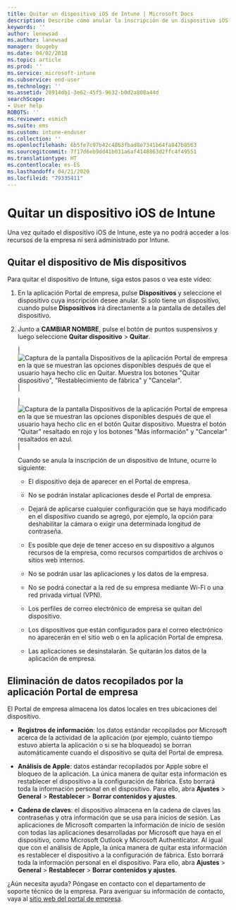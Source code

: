 ```yaml
---
title: Quitar un dispositivo iOS de Intune | Microsoft Docs
description: Describe cómo anular la inscripción de un dispositivo iOS de Intune.
keywords: ''
author: lenewsad
ms.author: lanewsad
manager: dougeby
ms.date: 04/02/2018
ms.topic: article
ms.prod: ''
ms.service: microsoft-intune
ms.subservice: end-user
ms.technology: ''
ms.assetid: 28914db1-3e62-45f5-9632-b0d2a808a44d
searchScope:
- User help
ROBOTS: ''
ms.reviewer: esmich
ms.suite: ems
ms.custom: intune-enduser
ms.collection: ''
ms.openlocfilehash: 6b5fe7c97b42c4863fbad8e7341b64fa847b8563
ms.sourcegitcommit: 7f17d6eb9dd41b031a6af4148863d2ffc4f49551
ms.translationtype: HT
ms.contentlocale: es-ES
ms.lasthandoff: 04/21/2020
ms.locfileid: "79335411"
---
```

# <a name="remove-your-ios-device-from-intune"></a>Quitar un dispositivo iOS de Intune

Una vez quitado el dispositivo iOS de Intune, este ya no podrá acceder a los recursos de la empresa ni será administrado por Intune.


## <a name="removing-the-device-from-my-devices"></a>Quitar el dispositivo de Mis dispositivos

Para quitar el dispositivo de Intune, siga estos pasos o vea este vídeo:


1. En la aplicación Portal de empresa, pulse **Dispositivos** y seleccione el dispositivo cuya inscripción desee anular. Si solo tiene un dispositivo, cuando pulse **Dispositivos** irá directamente a la pantalla de detalles del dispositivo.

2. Junto a **CAMBIAR NOMBRE**, pulse el botón de puntos suspensivos y luego seleccione **Quitar dispositivo** > **Quitar**.  

    |![Captura de la pantalla Dispositivos de la aplicación Portal de empresa en la que se muestran las opciones disponibles después de que el usuario haya hecho clic en Quitar. Muestra los botones "Quitar dispositivo", "Restablecimiento de fábrica" y "Cancelar".](./media/cp_ios_unenroll_after_1804_001.png)|

    |![Captura de la pantalla Dispositivos de la aplicación Portal de empresa en la que se muestran las opciones disponibles después de que el usuario haya hecho clic en el botón Quitar dispositivo. Muestra el botón "Quitar" resaltado en rojo y los botones "Más información" y "Cancelar" resaltados en azul.](./media/cp_ios_unenroll_after_1804_002.png)|


    Cuando se anula la inscripción de un dispositivo de Intune, ocurre lo siguiente:

    - El dispositivo deja de aparecer en el Portal de empresa.

    - No se podrán instalar aplicaciones desde el Portal de empresa.

    - Dejará de aplicarse cualquier configuración que se haya modificado en el dispositivo cuando se agregó, por ejemplo, la opción para deshabilitar la cámara o exigir una determinada longitud de contraseña.

    - Es posible que deje de tener acceso en su dispositivo a algunos recursos de la empresa, como recursos compartidos de archivos o sitios web internos.

    - No se podrán usar las aplicaciones y los datos de la empresa.

    - No se podrá conectar a la red de su empresa mediante Wi-Fi o una red privada virtual (VPN).

    - Los perfiles de correo electrónico de empresa se quitan del dispositivo.

    - Los dispositivos que están configurados para el correo electrónico no aparecerán en el sitio web o en la aplicación Portal de empresa.

    - Las aplicaciones se desinstalarán. Se quitarán los datos de la aplicación de empresa.

## <a name="removing-data-collected-by-the-company-portal-app"></a>Eliminación de datos recopilados por la aplicación Portal de empresa

El Portal de empresa almacena los datos locales en tres ubicaciones del dispositivo.

- **Registros de información**: los datos estándar recopilados por Microsoft acerca de la actividad de la aplicación (por ejemplo, cuánto tiempo estuvo abierta la aplicación o si se ha bloqueado) se borran automáticamente cuando el dispositivo se quita del Portal de empresa.

- **Análisis de Apple**: datos estándar recopilados por Apple sobre el bloqueo de la aplicación. La única manera de quitar esta información es restablecer el dispositivo a la configuración de fábrica. Esto borrará toda la información personal en el dispositivo. Para ello, abra **Ajustes** > **General** > **Restablecer** > **Borrar contenidos y ajustes**.

- **Cadena de claves**: el dispositivo almacena en la cadena de claves las contraseñas y otra información que se usa para inicios de sesión. Las aplicaciones de Microsoft comparten la información de inicio de sesión con todas las aplicaciones desarrolladas por Microsoft que haya en el dispositivo, como Microsoft Outlook y Microsoft Authenticator. Al igual que con el análisis de Apple, la única manera de quitar esta información es restablecer el dispositivo a la configuración de fábrica. Esto borrará toda la información personal en el dispositivo. Para ello, abra **Ajustes** > **General** > **Restablecer** > **Borrar contenidos y ajustes**.


¿Aún necesita ayuda? Póngase en contacto con el departamento de soporte técnico de la empresa. Para averiguar su información de contacto, vaya al [sitio web del portal de empresa](https://go.microsoft.com/fwlink/?linkid=2010980).
